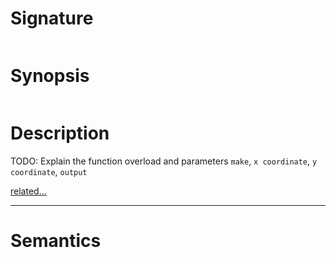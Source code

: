 # Signature
```vikid-signature
```

# Synopsis
```vikid-synopsis
```

# Description
TODO: Explain the function overload and parameters `make`, `x coordinate`, `y coordinate`, `output`

[related...](https://en.wikipedia.org/wiki/Point_(geometry))

----
# Semantics